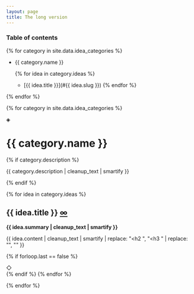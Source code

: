 ```yaml
---
layout: page
title: The long version
---
```


### Table of contents

{% for category in site.data.idea_categories %}

*   {{ category.name }}

    {% for idea in category.ideas %}
    - [{{ idea.title }}](#{{ idea.slug }})
    {% endfor %}

{% endfor %}



{% for category in site.data.idea_categories %}

<div class="separator separator__sec" aria-hidden="true">&#9672;</div>

<h1 class="title">{{ category.name }}</h1>

{% if category.description %}
<p class="intro">
  {{ category.description | cleanup_text | smartify }}
</p>
{% endif %}

{% for idea in category.ideas %}
<h2 id="{{ idea.slug }}">{{ idea.title }} <a href="{{ site.url }}{{ idea.url }}">&infin;</a></h2>

<strong>{{ idea.summary | cleanup_text | smartify }}</strong>

{{ idea.content | cleanup_text | smartify | replace: "<h2 ", "<h3 " | replace: "</h2>", "</h3>" }}

{% if forloop.last == false %}<div class="separator" aria-hidden="true">&#9671;</div>{% endif %}
{% endfor %}

{% endfor %}
